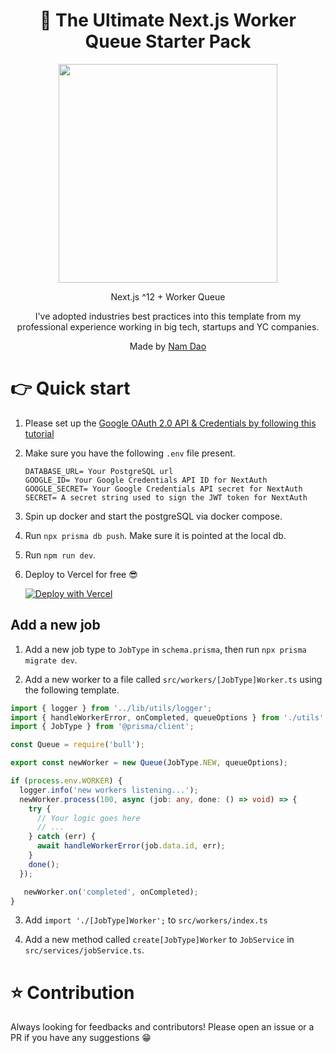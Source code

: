 <div align="center">
  <h1><b>🚀 The Ultimate Next.js Worker Queue Starter Pack</b></h1>
    <img src='https://dz2cdn1.dzone.com/storage/article-thumb/11707156-thumb.jpg' height="350" width="auto">
  <p>Next.js ^12 + Worker Queue</p>
  <p>I've adopted industries best practices into this template from my professional experience working in big tech, startups and YC companies.</p>
  <p>Made by <a href="https://namdao.dev">Nam Dao</a></p>
</div>

# **👉 Quick start**

1. Please set up the [Google OAuth 2.0 API & Credentials by following this tutorial](https://next-auth.js.org/providers/google)

2. Make sure you have the following `.env` file present.
    ```
    DATABASE_URL= Your PostgreSQL url
    GOOGLE_ID= Your Google Credentials API ID for NextAuth
    GOOGLE_SECRET= Your Google Credentials API secret for NextAuth
    SECRET= A secret string used to sign the JWT token for NextAuth
    ```
3. Spin up docker and start the postgreSQL via docker compose.

4. Run `npx prisma db push`. Make sure it is pointed at the local db.

5. Run `npm run dev`.

6. Deploy to Vercel for free 😎

    [![Deploy with Vercel](https://vercel.com/button)](https://vercel.com/new/clone?repository-url=https%3A%2F%2Fgithub.com%2Fnamdao2000%2Fultimate-nextjs-starter)

##  **Add a new job**
1. Add a new job type to `JobType` in `schema.prisma`, then run `npx prisma migrate dev`.

2. Add a new worker to a file called `src/workers/[JobType]Worker.ts` using the following template.

```ts
import { logger } from '../lib/utils/logger';
import { handleWorkerError, onCompleted, queueOptions } from './utils';
import { JobType } from '@prisma/client';

const Queue = require('bull');

export const newWorker = new Queue(JobType.NEW, queueOptions);

if (process.env.WORKER) {
  logger.info('new workers listening...');
  newWorker.process(100, async (job: any, done: () => void) => {
    try {
      // Your logic goes here
      // ...
    } catch (err) {
      await handleWorkerError(job.data.id, err);
    }
    done();
  });

   newWorker.on('completed', onCompleted);
}
```

3. Add `import './[JobType]Worker';` to `src/workers/index.ts`

4. Add a new method called `create[JobType]Worker` to `JobService` in `src/services/jobService.ts`.

# **⭐️ Contribution**
Always looking for feedbacks and contributors! Please open an issue or a PR if you have any suggestions 😁
